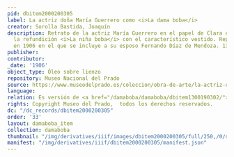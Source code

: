 ```yaml
---
pid: dbitem2000200305
label: La actriz doña María Guerrero como <i>La dama boba</i>
creator: Sorolla Bastida, Joaquín
description: Retrato de la actriz María Guerrero en el papel de Clara en
  la refundición <i>La niña boba</i> con el característico vestido. Repintado y ampliado
  en 1906 en el que se incluye a su esposo Fernando Díaz de Mendoza. 131 x 120,5 cm.
publisher:
contributor:
_date: '1906'
object_type: Óleo sobre lienzo
repository: Museo Nacional del Prado
source: https://www.museodelprado.es/coleccion/obra-de-arte/la-actriz-doa-maria-guerrero-como-la-dama-boba/d14cf38e-41f1-441b-976c-a0be42f09277?searchid=0fb2dfba-745a-a89e-9e2d-f2e3d9909f2c
language:
relation: Es versión de <a href="/damaboba/damaboba/dbitem1300190302/">dbitem1300190302</a> ; se aproxima a dbitem0000190501
rights: Copyright Museo del Prado,  todos los derechos reservados.
dc: "/dc_records/dbitem2000200305"
order: '33'
layout: damaboba_item
collection: damaboba
thumbnail: "/img/derivatives/iiif/images/dbitem2000200305/full/250,/0/default.jpg"
manifest: "/img/derivatives/iiif/dbitem2000200305/manifest.json"
---
```

